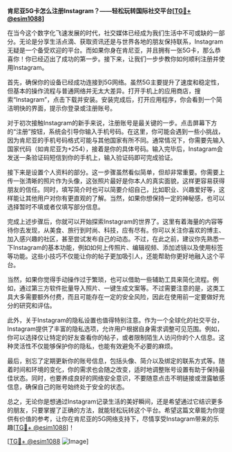 **肯尼亚5G卡怎么注册Instagram？——轻松玩转国际社交平台[[TG💪+ @esim1088](https://t.me/s/esim1088)]**

在当今这个数字化飞速发展的时代，社交媒体已经成为我们生活中不可或缺的一部分。无论是分享生活点滴、获取资讯还是与世界各地的朋友保持联系，Instagram无疑是一个备受欢迎的平台。而如果你身在肯尼亚，并且拥有一张5G卡，那么恭喜你！你已经迈出了成功的第一步。接下来，让我们一步步教你如何顺利注册并使用Instagram。

首先，确保你的设备已经成功连接到5G网络。虽然5G主要提升了速度和稳定性，但基本的操作流程与普通网络并无太大差异。打开手机上的应用商店，搜索“Instagram”，点击下载并安装。安装完成后，打开应用程序，你会看到一个简洁明快的界面，提示你登录或注册账号。

对于初次接触Instagram的新手来说，注册账号是最关键的一步。点击屏幕下方的“注册”按钮，系统会引导你输入手机号码。在这里，你可能会遇到一些小挑战，因为肯尼亚的手机号码格式可能与其他国家有所不同。通常情况下，你需要先输入国家代码（如肯尼亚为+254），接着是你的具体号码。输入完毕后，Instagram会发送一条验证码短信到你的手机上，输入验证码即可完成验证。

接下来是设置个人资料的部分。这一步骤虽然看似简单，但却非常重要。你需要上传一张清晰的照片作为头像，这张照片最好是你本人的真实面貌，这样更容易获得朋友的信任。同时，填写简介时也可以简要介绍自己，比如职业、兴趣爱好等，这样能让其他用户对你有更直观的了解。当然，如果你想保持一定的神秘感，也可以选择暂时不填或者仅填写部分信息。

完成上述步骤后，你就可以开始探索Instagram的世界了。这里有着海量的内容等待你去发现，从美食、旅行到时尚、科技，应有尽有。你可以关注你喜欢的博主、加入感兴趣的社区，甚至尝试发布自己的动态。不过，在此之前，建议你先熟悉一下Instagram的基本功能，例如如何上传照片、编辑视频、添加滤镜以及使用标签等功能。这些小技巧不仅能让你的帖子更加吸引人，还能帮助你更好地融入这个平台。

当然，如果你觉得手动操作过于繁琐，也可以借助一些辅助工具来简化流程。例如，通过第三方软件批量导入照片、一键生成文案等。不过需要注意的是，这类工具大多需要额外付费，而且可能存在一定的安全风险，因此在使用前一定要做好充分的研究和评估。

此外，关于Instagram的隐私设置也值得特别注意。作为一个全球化的社交平台，Instagram提供了丰富的隐私选项，允许用户根据自身需求调整可见范围。例如，你可以选择仅让特定的好友查看你的帖子，或者限制陌生人访问你的个人信息。这种灵活性不仅能够保护你的隐私，也能有效避免不必要的麻烦。

最后，别忘了定期更新你的账号信息，包括头像、简介以及绑定的联系方式等。随着时间和环境的变化，你的需求也会随之改变，适时地调整账号设置有助于保持最佳状态。同时，也要养成良好的网络安全意识，不要随意点击不明链接或泄露敏感信息，确保自己的账号始终处于安全的状态。

总之，无论你是想通过Instagram记录生活的美好瞬间，还是希望通过它结识更多的朋友，只要掌握了正确的方法，就能轻松玩转这个平台。希望这篇文章能为你提供有价值的参考，让你在肯尼亚的5G网络支持下，尽情享受Instagram带来的乐趣[[TG💪+ @esim1088](https://t.me/s/esim1088)]！

[[TG💪+ @esim1088](https://t.me/s/esim1088) ![Image](https://i.postimg.cc/4NQfJmqS/Snipaste-2025-05-13-00-14-12.png)]